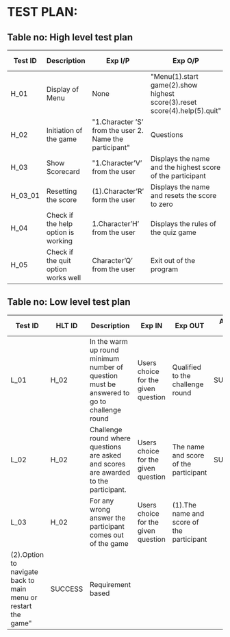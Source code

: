 # TEST PLAN:

## Table no: High level test plan

| **Test ID** | **Description**                                              | **Exp I/P** | **Exp O/P** | **Actual Out** |**Type Of Test**  |    
|-------------|--------------------------------------------------------------|------------|-------------|----------------|------------------|
|  H_01|Display of Menu| None | "Menu(1).start game(2).show highest score(3).reset score(4).help(5).quit" | PASS | Scenario|
|  H_02|Initiation of the game |"1.Character ’S’ from the user 2. Name the participant" | Questions|PASS|Requirement based |
|  H_03|Show Scorecard | "1.Character’V’ from the user| Displays the name and the highest score of the participant |SUCCESS|Requirement based |
| H_03_01| Resetting the score| (1).Character’R’ form the user | Displays the name and resets the score to zero | SUCCESS | Requirement based |
| H_04| Check if the help option is working | 1.Character’H’ from the user | Displays the rules of the quiz game |SUCCESS| Scenario |
|H_05| Check if the quit option works well|Character’Q’ from the user|Exit out of the program|SUCCESS|Scenario|



## Table no: Low level test plan

| **Test ID** | **HLT ID** | **Description**                                              | **Exp IN** | **Exp OUT** | **Actual Out** |**Type Of Test**  |    
|-------------|-----|--------------------------------------------------------------|------------|-------------|----------------|------------------|
|  L_01|H_02|In the warm up round minimum number of question must be answered to go to challenge round| Users choice for the given question| Qualified to the challenge round| SUCCESS |Requirement based |
|  L_02|H_02|Challenge round where questions are asked and scores are awarded to the participant.|Users choice for the given question|The name and score of the participant|SUCCESS|Requirement based|
|  L_03 |H_02|For any wrong answer the participant comes out of the game| Users choice for the given question|(1).The name and score of the participant
(2).Option to navigate back to main menu or restart the game" | SUCCESS |Requirement based|
